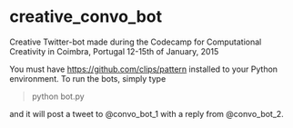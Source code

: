 # creative_convo_bot
Creative Twitter-bot made during the Codecamp for Computational Creativity in Coimbra, Portugal 12-15th of January, 2015

You must have https://github.com/clips/pattern installed to your Python environment. To run the bots, simply type

> python bot.py

and it will post a tweet to @convo_bot_1 with a reply from @convo_bot_2.